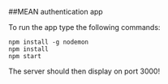 ##MEAN authentication app

To run the app type the following commands:

	npm install -g nodemon
	npm install
	npm start

The server should then display on port 3000!